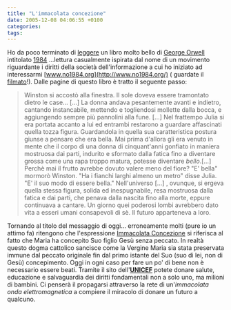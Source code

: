 ```yaml
---
title: "L'immacolata concezione"
date: 2005-12-08 04:06:55 +0100
categories: 
tags: 
---
```


Ho da poco terminato di [leggere](http://zatoichi.homeip.net/~brain/wiki/index.php/Books#Narattiva) un libro molto bello di [George Orwell](http://it.wikipedia.org/wiki/George_Orwell) intitolato [1984](http://it.wikipedia.org/wiki/1984_%28libro%29) ...lettura casualmente ispirata dal nome di un movimento riguardante i diritti della società dell'informazione a cui ho iniziato ad interessarmi [www.no1984.org](http://www.no1984.org/) ( guardate il [filmato](http://www.no1984.org/Trusted_Computing_movie)!). Dalle pagine di questo libro è tratto il seguente passo:

> Winston si accostò alla finestra. Il sole doveva essere tramontato dietro le case... [...] La donna andava pesantemente avanti e indietro, cantando instancabile, mettendo e togliendosi mollette dalla bocca, e aggiungendo sempre più pannolini alla fune. [...] Nel frattempo Julia si era portata accanto a lui ed entrambi restarono a guardare affascinati quella tozza figura. Guardandola in quella sua caratteristica postura giunse a pensare che era bella. Mai prima d'allora gli era venuto in mente che il corpo di una donna di cinquant'anni gonfiato in maniera mostruosa dai parti, indurito e sformato dalla fatica fino a diventare grossa come una rapa troppo matura, potesse diventare _bello_.[...] Perchè mai il frutto avrebbe dovuto valere meno del fiore? "E' bella" mormorò Winston. "Ha i fianchi larghi almeno un metro" disse Julia. "E' il suo modo di essere bella." Nell'universo [...] , ovunque, si ergeva quella stessa figura, solida ed inespugnabile, resa mostruosa dalla fatica e dai parti, che penava dalla nascita fino alla morte, eppure continuava a cantare. Un giorno quei poderosi lombi avrebbero dato vita a esseri umani consapevoli di sè. Il futuro apparteneva a loro.

 Tornando al titolo del messaggio di oggi... erroneamente molti (pure io un attimo fa) ritengono che l'espressione [Immacolata Concezione](http://it.wikipedia.org/wiki/Immacolata_Concezione) si riferisca al fatto che Maria ha concepito Suo figlio Gesù senza peccato. In realtà questo dogma cattolico sancisce come la Vergine Maria sia stata preservata immune dal peccato originale fin dal primo istante del Suo (suo di lei, non di Gesù) concepimento. Oggi in ogni caso per fare un po' di bene non è necessario essere beati. Tramite il sito dell'**[UNICEF](http://www.unicef.it)** potete donare salute, educazione e salvaguardia dei diritti fondamentali non a solo uno, ma milioni di bambini. Ci penserà il propagarsi attraverso la rete di un'_immacolata onda elettromagnetica_ a compiere il miracolo di donare un futuro a qualcuno.
